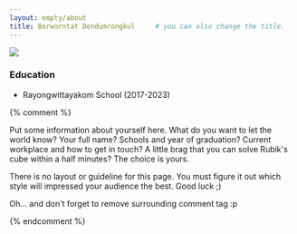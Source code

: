 ```yaml
---
layout: empty/about
title: Borworntat Dendumrongkul     # you can also change the title.
---
```


<img src="blog/assets/img/people/Ice.jpg">

### Education
 - Rayongwittayakom School (2017-2023)

{% comment %}

Put some information about yourself here. What do you want to let the world know? Your full name? Schools and year of graduation? Current workplace and how to get in touch? A little brag that you can solve Rubik's cube within a half minutes? The choice is yours.

There is no layout or guideline for this page. You must figure it out which style will impressed your audience the best. Good luck ;)

Oh... and don't forget to remove surrounding comment tag :p


{% endcomment %}
